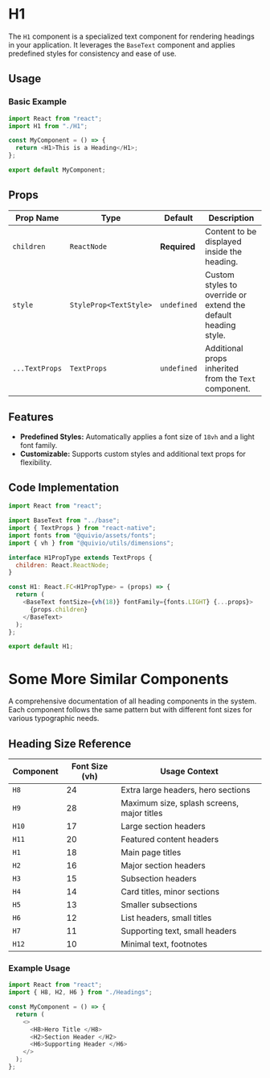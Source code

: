 # H1

The `H1` component is a specialized text component for rendering headings in your application. It leverages the `BaseText` component and applies predefined styles for consistency and ease of use.

## Usage

### Basic Example

```javascript
import React from "react";
import H1 from "./H1";

const MyComponent = () => {
  return <H1>This is a Heading</H1>;
};

export default MyComponent;
```

## Props

| Prop Name      | Type                   | Default      | Description                                                    |
| -------------- | ---------------------- | ------------ | -------------------------------------------------------------- |
| `children`     | `ReactNode`            | **Required** | Content to be displayed inside the heading.                    |
| `style`        | `StyleProp<TextStyle>` | `undefined`  | Custom styles to override or extend the default heading style. |
| `...TextProps` | `TextProps`            | `undefined`  | Additional props inherited from the `Text` component.          |

## Features

- **Predefined Styles:** Automatically applies a font size of `18vh` and a light font family.
- **Customizable:** Supports custom styles and additional text props for flexibility.

## Code Implementation

```javascript
import React from "react";

import BaseText from "../base";
import { TextProps } from "react-native";
import fonts from "@quivio/assets/fonts";
import { vh } from "@quivio/utils/dimensions";

interface H1PropType extends TextProps {
  children: React.ReactNode;
}

const H1: React.FC<H1PropType> = (props) => {
  return (
    <BaseText fontSize={vh(18)} fontFamily={fonts.LIGHT} {...props}>
      {props.children}
    </BaseText>
  );
};

export default H1;
```

# Some More Similar Components

A comprehensive documentation of all heading components in the system. Each component follows the same pattern but with different font sizes for various typographic needs.

## Heading Size Reference

| Component | Font Size (vh) | Usage Context                              |
| --------- | -------------- | ------------------------------------------ |
| `H8`      | 24             | Extra large headers, hero sections         |
| `H9`      | 28             | Maximum size, splash screens, major titles |
| `H10`     | 17             | Large section headers                      |
| `H11`     | 20             | Featured content headers                   |
| `H1`      | 18             | Main page titles                           |
| `H2`      | 16             | Major section headers                      |
| `H3`      | 15             | Subsection headers                         |
| `H4`      | 14             | Card titles, minor sections                |
| `H5`      | 13             | Smaller subsections                        |
| `H6`      | 12             | List headers, small titles                 |
| `H7`      | 11             | Supporting text, small headers             |
| `H12`     | 10             | Minimal text, footnotes                    |

### Example Usage

```typescript
import React from "react";
import { H8, H2, H6 } from "./Headings";

const MyComponent = () => {
  return (
    <>
      <H8>Hero Title </H8>
      <H2>Section Header </H2>
      <H6>Supporting Header </H6>
    </>
  );
};
```
